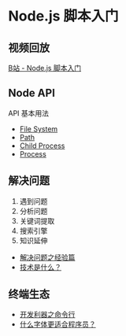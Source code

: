 # Node.js 脚本入门

## 视频回放

[B站 - Node.js 脚本入门](https://www.bilibili.com/video/BV1Gr4y1n7aU/)

## Node API

API 基本用法

- [File System](https://nodejs.org/api/fs.html)
- [Path](https://nodejs.org/api/path.html)
- [Child Process](https://nodejs.org/api/child_process.html)
- [Process](https://nodejs.org/api/process.html)

## 解决问题

1. 遇到问题
2. 分析问题
3. 关键词提取
4. 搜索引擎
5. 知识延伸

- [解决问题之经验篇](https://mp.weixin.qq.com/s/Sc2cDiGBkFrDG6OzOd8Fzg)
- [技术是什么？](https://mp.weixin.qq.com/s/DHeayzVwF_K9Oi9w_ae1lQ)

## 终端生态

- [开发利器之命令行](https://mp.weixin.qq.com/s/kV4mx99tv7pkJw0Y2kDJGg)
- [什么字体更适合程序员？](https://mp.weixin.qq.com/s/1bVKMR7LDh8JOCHos4Kjyg)
